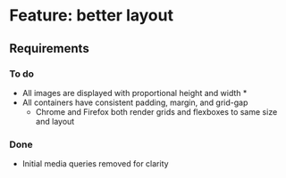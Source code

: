 # Feature: better layout

## Requirements

### To do

* All images are displayed with proportional height and width
	* 
* All containers have consistent padding, margin, and grid-gap
	* Chrome and Firefox both render grids and flexboxes to same size and layout

### Done

* Initial media queries removed for clarity